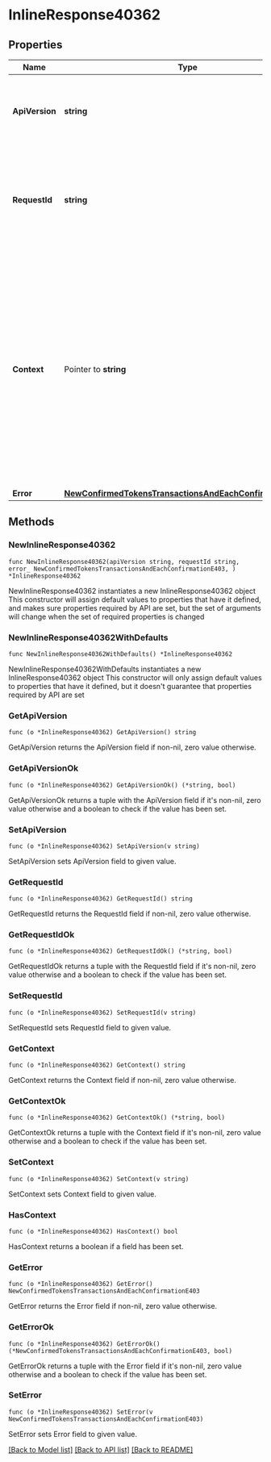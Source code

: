 # InlineResponse40362

## Properties

Name | Type | Description | Notes
------------ | ------------- | ------------- | -------------
**ApiVersion** | **string** | Specifies the version of the API that incorporates this endpoint. | 
**RequestId** | **string** | Defines the ID of the request. The &#x60;requestId&#x60; is generated by Crypto APIs and it&#39;s unique for every request. | 
**Context** | Pointer to **string** | In batch situations the user can use the context to correlate responses with requests. This property is present regardless of whether the response was successful or returned as an error. &#x60;context&#x60; is specified by the user. | [optional] 
**Error** | [**NewConfirmedTokensTransactionsAndEachConfirmationE403**](NewConfirmedTokensTransactionsAndEachConfirmationE403.md) |  | 

## Methods

### NewInlineResponse40362

`func NewInlineResponse40362(apiVersion string, requestId string, error_ NewConfirmedTokensTransactionsAndEachConfirmationE403, ) *InlineResponse40362`

NewInlineResponse40362 instantiates a new InlineResponse40362 object
This constructor will assign default values to properties that have it defined,
and makes sure properties required by API are set, but the set of arguments
will change when the set of required properties is changed

### NewInlineResponse40362WithDefaults

`func NewInlineResponse40362WithDefaults() *InlineResponse40362`

NewInlineResponse40362WithDefaults instantiates a new InlineResponse40362 object
This constructor will only assign default values to properties that have it defined,
but it doesn't guarantee that properties required by API are set

### GetApiVersion

`func (o *InlineResponse40362) GetApiVersion() string`

GetApiVersion returns the ApiVersion field if non-nil, zero value otherwise.

### GetApiVersionOk

`func (o *InlineResponse40362) GetApiVersionOk() (*string, bool)`

GetApiVersionOk returns a tuple with the ApiVersion field if it's non-nil, zero value otherwise
and a boolean to check if the value has been set.

### SetApiVersion

`func (o *InlineResponse40362) SetApiVersion(v string)`

SetApiVersion sets ApiVersion field to given value.


### GetRequestId

`func (o *InlineResponse40362) GetRequestId() string`

GetRequestId returns the RequestId field if non-nil, zero value otherwise.

### GetRequestIdOk

`func (o *InlineResponse40362) GetRequestIdOk() (*string, bool)`

GetRequestIdOk returns a tuple with the RequestId field if it's non-nil, zero value otherwise
and a boolean to check if the value has been set.

### SetRequestId

`func (o *InlineResponse40362) SetRequestId(v string)`

SetRequestId sets RequestId field to given value.


### GetContext

`func (o *InlineResponse40362) GetContext() string`

GetContext returns the Context field if non-nil, zero value otherwise.

### GetContextOk

`func (o *InlineResponse40362) GetContextOk() (*string, bool)`

GetContextOk returns a tuple with the Context field if it's non-nil, zero value otherwise
and a boolean to check if the value has been set.

### SetContext

`func (o *InlineResponse40362) SetContext(v string)`

SetContext sets Context field to given value.

### HasContext

`func (o *InlineResponse40362) HasContext() bool`

HasContext returns a boolean if a field has been set.

### GetError

`func (o *InlineResponse40362) GetError() NewConfirmedTokensTransactionsAndEachConfirmationE403`

GetError returns the Error field if non-nil, zero value otherwise.

### GetErrorOk

`func (o *InlineResponse40362) GetErrorOk() (*NewConfirmedTokensTransactionsAndEachConfirmationE403, bool)`

GetErrorOk returns a tuple with the Error field if it's non-nil, zero value otherwise
and a boolean to check if the value has been set.

### SetError

`func (o *InlineResponse40362) SetError(v NewConfirmedTokensTransactionsAndEachConfirmationE403)`

SetError sets Error field to given value.



[[Back to Model list]](../README.md#documentation-for-models) [[Back to API list]](../README.md#documentation-for-api-endpoints) [[Back to README]](../README.md)


